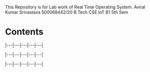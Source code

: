 This Repository is for Lab work of Real Time Operating System.
Aviral Kumar Srivastava
500068442/20
B.Tech CSE IoT B1 5th Sem

# Contents

|---|---|---|---|---|

|---|---|---|---|---|

|---|---|---|---|---|
